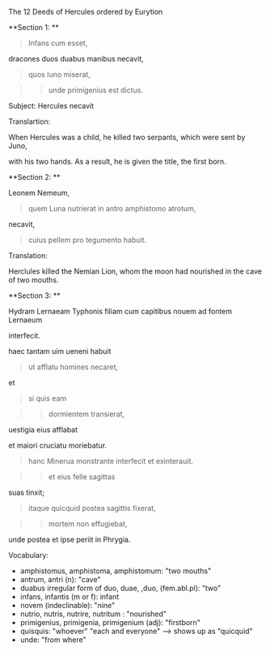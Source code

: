 The 12 Deeds of Hercules ordered by Eurytion

**Section 1: 
**

> Infans cum esset,

dracones duos duabus manibus necavit,

> quos Iuno miserat, 

>> unde primigenius est dictus.


Subject: Hercules necavit 

Translartion: 

When Hercules was a child, he killed two serpants, which were sent by Juno, 

with his two hands. As a result, he is given the title, the first born. 

**Section 2:
**

Leonem Nemeum,

> quem Luna nutrierat in antro amphistomo atrotum, 

necavit, 

> cuius pellem pro tegumento habuit.

Translation: 

Herclules killed the Nemian Lion, whom the moon had nourished in the cave of two mouths. 

**Section 3: 
**

Hydram Lernaeam Typhonis filiam cum capitibus nouem ad fontem Lernaeum 

interfecit.

haec tantam uim ueneni habuit

> ut afflatu homines necaret, 

et 

> si quis eam

>> dormientem transierat, 

uestigia eius afflabat 

et maiori cruciatu moriebatur. 

> hanc Minerua monstrante interfecit et exinterauit.

>> et eius felle sagittas

suas tinxit; 

> itaque quicquid postea sagittis fixerat, 

>> mortem non effugiebat, 

unde postea et ipse periit in Phrygia.

Vocabulary: 

- amphistomus, amphistoma, amphistomum: "two mouths"
- antrum, antri (n): "cave"
- duabus irregular form of duo, duae, ,duo, (fem.abl.pl): "two"
- infans, infantis (m or f): infant
- novem (indeclinable): "nine" 
- nutrio, nutris, nutrire, nutritum : "nourished"
- primigenius, primigenia, primigenium (adj): "firstborn"
- quisquis: "whoever" "each and everyone" --> shows up as "quicquid"
- unde: "from where"

